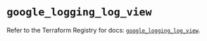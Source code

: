 # `google_logging_log_view`

Refer to the Terraform Registry for docs: [`google_logging_log_view`](https://registry.terraform.io/providers/hashicorp/google/6.29.0/docs/resources/logging_log_view).
